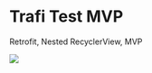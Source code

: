 # Trafi Test MVP
Retrofit, Nested RecyclerView, MVP

![](https://i.ibb.co/Stvv5cJ/Screenshot-9.png)
